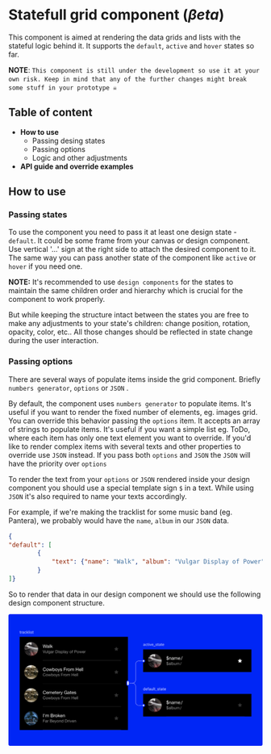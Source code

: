 # Statefull grid component (_βeta_)

This component is aimed at rendering the data grids and lists with the stateful logic behind it.
It supports the `default`, `active` and `hover` states so far.


**NOTE**: 
`This component is still under the development so use it at your own risk.
Keep in mind that any of the further changes might break some stuff in your prototype ☠️`

## Table of content
- **How to use**
  - Passing desing states
  - Passing options
  - Logic and other adjustments
- **API guide and override examples**

## How to use
### Passing states

To use the component you need to pass it at least one design state - `default`. It could be some frame from your canvas or design component. Use vertical '...' sign at the right side to attach the desired component to it. The same way you can pass another state of the component like `active` or `hover` if you need one. 

**NOTE:**
It's recommended to use `design components` for the states to maintain the same children order and hierarchy which is crucial for the component to work properly.

But while keeping the structure intact between the states you are free to make any adjustments to your state's children: change position, rotation, opacity, color, etc.. All those changes should be reflected in state change during the user interaction.

### Passing options

There are several ways of populate items inside the grid component. Briefly `numbers generator`, `options` or `JSON` .

By default, the component uses `numbers generator` to populate items. It's useful if you want to render the fixed number of elements, eg. images grid. You can override this behavior passing the `options` item. It accepts an array of strings to populate items. It's useful if you want a simple list eg. ToDo, where each item has only one text element you want to override. If you'd like to render complex items with several texts and other properties to override use `JSON` instead.
If you pass both `options` and `JSON` the `JSON` will have the priority over `options` 

To render the text from your `options` or `JSON` rendered inside your design component you should use a special template sign `$` in a text. While using `JSON` it's also required to name your texts accordingly. 

For example, if we're making the tracklist for some music band (eg. Pantera), we probably would have the `name`, `album` in our `JSON` data.
 
```json
{
"default": [
        {
            "text": {"name": "Walk", "album": "Vulgar Display of Power"},
        }
]}
```
So to render that data in our design component we should use the following design component structure.

![design_component](readme_images/design_component.png)
